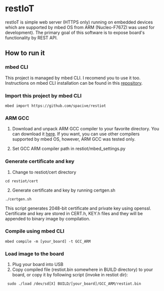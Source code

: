# restIoT

restIoT is simple web server (HTTPS only) running on embedded devices which are supported by mbed OS from ARM (Nucleo-F767ZI was used for development). The primary goal of this software is to expose board's functionality by REST API.

## How to run it


### mbed CLI

This project is managed by mbed CLI. I recomend you to use it too. Instructions on mbed CLI installation
can be found in this [repository](https://github.com/ARMmbed/mbed-cli#installing-mbed-cli).

### Import this project by mbed CLI
```
mbed import https://github.com/spacive/restiot
```

### ARM GCC

1. Download and unpack ARM GCC compiler to your favorite directory. You can download it [here](https://developer.arm.com/open-source/gnu-toolchain/gnu-rm0). If you want, you can use other compilers supported by mbed OS, however, ARM GCC was tested only.

2. Set GCC ARM compiler path in restiot/mbed_settings.py

### Generate certificate and key
1. Change to restiot/cert directory
```
cd restiot/cert
````
2. Generate certificate and key by running certgen.sh
```
./certgen.sh
````
This script generates 2048-bit certificate and private key using openssl. Certificate and key are stored in CERT.h, KEY.h files and they will be appended to binary image by compilation.

### Compile using mbed CLI
```
mbed compile -m [your_board] -t GCC_ARM
```

### Load image to the board
1. Plug your board into USB
2. Copy compiled file (restiot.bin somewhere in BUILD directory) to your board, or copy it by following script (invoke in restiot dir):
```
 sudo ./load /dev/sd[X] BUILD/[your_board]/GCC_ARM/restiot.bin

